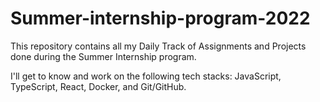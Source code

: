 # Summer-internship-program-2022
This repository contains all my Daily Track of Assignments and Projects done during the Summer Internship program.

I'll get to know and work on the following tech stacks: JavaScript, TypeScript, React, Docker, and Git/GitHub.
